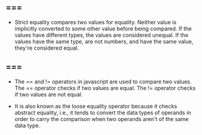 ## ===

- Strict equality compares two values for equality. Neither value is implicitly converted to some other value before being compared. If the values have different types, the values are considered unequal. If the values have the same type, are not numbers, and have the same value, they're considered equal.

## ===

- The == and != operators in javascript are used to compare two values. The == operator checks if two values are equal. The != operator checks if two values are not equal.

- It is also known as the loose equality operator because it checks abstract equality, i.e., it tends to convert the data types of operands in order to carry the comparison when two operands aren't of the same data type.

